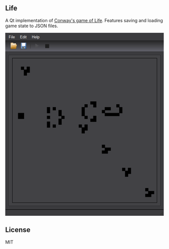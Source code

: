 Life
----

A Qt implementation of [Conway's game of Life](https://en.wikipedia.org/wiki/Conway's\_Game\_of\_Life). Features saving and loading game state to JSON files.

![screenshot](https://raw.githubusercontent.com/lockie/life/master/screenshot.png)


License
-------

MIT
